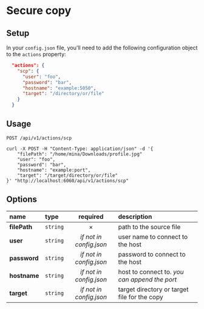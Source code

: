 # Secure copy

## Setup

In your `config.json` file, you'll need to add the following configuration object to the `actions` property:

```json
  "actions": {
    "scp": {
      "user": "foo",
      "password": "bar",
      "hostname": "example:5050",
      "target": "/directory/or/file"
    }
  }
```

## Usage

`POST /api/v1/actions/scp`

```cURL
curl -X POST -H "Content-Type: application/json" -d '{
	"filePath": "/home/mina/Downloads/profile.jpg"
	"user": "foo",
	"password": "bar",
	"hostname": "example:port",
	"target": "/target/directory/or/file"
}' "http://localhost:6060/api/v1/actions/scp"
```

## Options

|name|type|required|description|
|:---|:---|:---:|:---|
|**filePath**|`string`|&times;|path to the source file|
|**user**|`string`|_if not in config.json_|user name to connect to the host|
|**password**|`string`|_if not in config.json_|password to connect to the host|
|**hostname**|`string`|_if not in config.json_|host to connect to. _you can append the port_|
|**target**|`string`|_if not in config.json_|target directory or target file for the copy|
